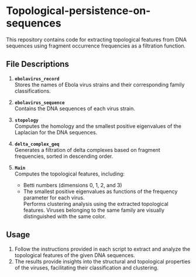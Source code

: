 # Topological-persistence-on-sequences
This repository contains code for extracting topological features from DNA sequences using fragment occurrence frequencies as a filtration function.
## File Descriptions

1. **`ebolavirus_record`**  
   Stores the names of Ebola virus strains and their corresponding family classifications.

2. **`ebolavirus_sequence`**  
   Contains the DNA sequences of each virus strain.

3. **`stopology`**  
   Computes the homology and the smallest positive eigenvalues of the Laplacian for the DNA sequences.

4. **`delta_complex_geq`**  
   Generates a filtration of delta complexes based on fragment frequencies, sorted in descending order.

5. **`Main`**  
   Computes the topological features, including:
   - Betti numbers (dimensions 0, 1, 2, and 3)
   - The smallest positive eigenvalues as functions of the frequency parameter for each virus.  
   Performs clustering analysis using the extracted topological features. Viruses belonging to the same family are visually distinguished with the same color.

## Usage

1. Follow the instructions provided in each script to extract and analyze the topological features of the given DNA sequences.  
2. The results provide insights into the structural and topological properties of the viruses, facilitating their classification and clustering.
